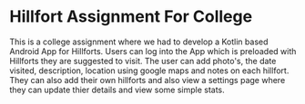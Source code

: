 # Hillfort Assignment For College

This is a college assignment where we had to develop a Kotlin based Android App for Hillforts. Users can log into the App which is preloaded with Hillforts they are suggested to visit. The user can add photo's, the date visited, description, location using google maps and notes on each hillfort. They can also add their own hillforts and also view a settings page where they can update thier details and view some simple stats.
